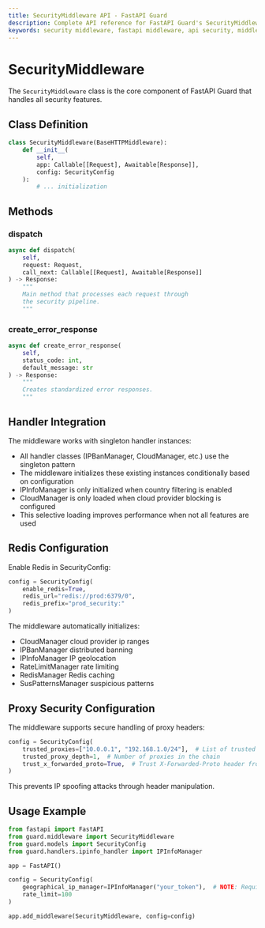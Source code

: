 ```yaml
---
title: SecurityMiddleware API - FastAPI Guard
description: Complete API reference for FastAPI Guard's SecurityMiddleware class and its configuration options
keywords: security middleware, fastapi middleware, api security, middleware configuration
---
```


# SecurityMiddleware

The `SecurityMiddleware` class is the core component of FastAPI Guard that handles all security features.

## Class Definition

```python
class SecurityMiddleware(BaseHTTPMiddleware):
    def __init__(
        self,
        app: Callable[[Request], Awaitable[Response]],
        config: SecurityConfig
    ):
        # ... initialization
```

## Methods

### dispatch

```python
async def dispatch(
    self,
    request: Request,
    call_next: Callable[[Request], Awaitable[Response]]
) -> Response:
    """
    Main method that processes each request through
    the security pipeline.
    """
```

### create_error_response

```python
async def create_error_response(
    self,
    status_code: int,
    default_message: str
) -> Response:
    """
    Creates standardized error responses.
    """
```

## Handler Integration
The middleware works with singleton handler instances:

- All handler classes (IPBanManager, CloudManager, etc.) use the singleton pattern
- The middleware initializes these existing instances conditionally based on configuration
- IPInfoManager is only initialized when country filtering is enabled
- CloudManager is only loaded when cloud provider blocking is configured
- This selective loading improves performance when not all features are used

## Redis Configuration
Enable Redis in SecurityConfig:

```python
config = SecurityConfig(
    enable_redis=True,
    redis_url="redis://prod:6379/0",
    redis_prefix="prod_security:"
)
```

The middleware automatically initializes:
- CloudManager cloud provider ip ranges
- IPBanManager distributed banning
- IPInfoManager IP geolocation
- RateLimitManager rate limiting
- RedisManager Redis caching
- SusPatternsManager suspicious patterns

## Proxy Security Configuration

The middleware supports secure handling of proxy headers:

```python
config = SecurityConfig(
    trusted_proxies=["10.0.0.1", "192.168.1.0/24"],  # List of trusted proxy IPs/ranges
    trusted_proxy_depth=1,  # Number of proxies in the chain
    trust_x_forwarded_proto=True,  # Trust X-Forwarded-Proto header from trusted proxies
)
```

This prevents IP spoofing attacks through header manipulation.

## Usage Example

```python
from fastapi import FastAPI
from guard.middleware import SecurityMiddleware
from guard.models import SecurityConfig
from guard.handlers.ipinfo_handler import IPInfoManager

app = FastAPI()

config = SecurityConfig(
    geographical_ip_manager=IPInfoManager("your_token"),  # NOTE: Required when using country blocking
    rate_limit=100
)

app.add_middleware(SecurityMiddleware, config=config)
```